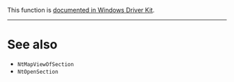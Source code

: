 This function is [documented in Windows Driver Kit](https://learn.microsoft.com/en-us/windows-hardware/drivers/ddi/wdm/nf-wdm-zwunmapviewofsection).

---



# See also

* `NtMapViewOfSection`
* `NtOpenSection`
